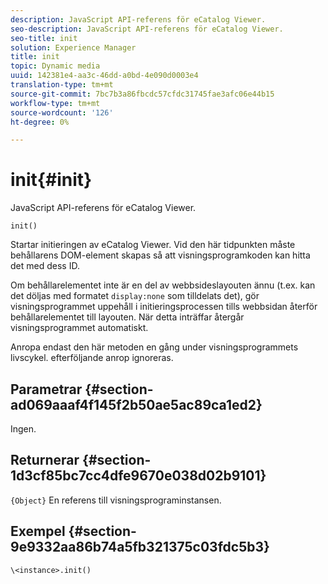 ```yaml
---
description: JavaScript API-referens för eCatalog Viewer.
seo-description: JavaScript API-referens för eCatalog Viewer.
seo-title: init
solution: Experience Manager
title: init
topic: Dynamic media
uuid: 142381e4-aa3c-46dd-a0bd-4e090d0003e4
translation-type: tm+mt
source-git-commit: 7bc7b3a86fbcdc57cfdc31745fae3afc06e44b15
workflow-type: tm+mt
source-wordcount: '126'
ht-degree: 0%

---
```



# init{#init}

JavaScript API-referens för eCatalog Viewer.

`init()`

Startar initieringen av eCatalog Viewer. Vid den här tidpunkten måste behållarens DOM-element skapas så att visningsprogramkoden kan hitta det med dess ID.

Om behållarelementet inte är en del av webbsideslayouten ännu (t.ex. kan det döljas med formatet `display:none` som tilldelats det), gör visningsprogrammet uppehåll i initieringsprocessen tills webbsidan återför behållarelementet till layouten. När detta inträffar återgår visningsprogrammet automatiskt.

Anropa endast den här metoden en gång under visningsprogrammets livscykel. efterföljande anrop ignoreras.

## Parametrar {#section-ad069aaaf4f145f2b50ae5ac89ca1ed2}

Ingen.

## Returnerar {#section-1d3cf85bc7cc4dfe9670e038d02b9101}

`{Object}` En referens till visningsprograminstansen.

## Exempel {#section-9e9332aa86b74a5fb321375c03fdc5b3}

```
\<instance>.init()
```

